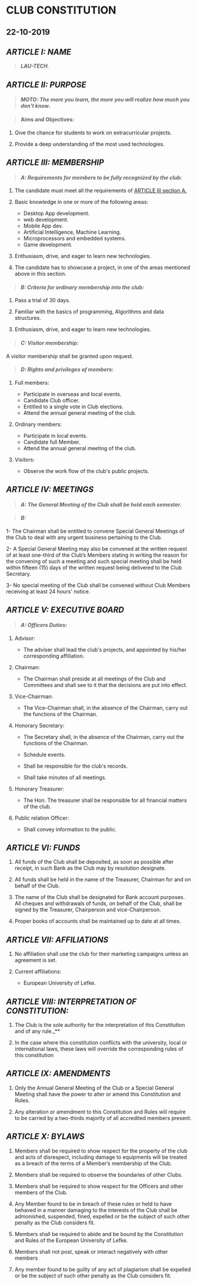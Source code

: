 # CLUB CONSTITUTION

## 22-10-2019

## ***ARTICLE I: NAME***

> ***_LAU-TECH_***.

## ***ARTICLE II: PURPOSE***

> #### _MOTO: The more you learn, the more you will realize how much you don't know_.

> #### Aims and Objectives:

1. Give the chance for students to work on extracurricular projects.

2. Provide a deep understanding of the most used technologies.  	

## ***ARTICLE III: MEMBERSHIP***

> #### _A:  Requirements for members to be fully recognized by the club:_

1. The candidate must meet all the requirements of [ARTICLE III section A.](#article-iii-membership)
 
2. Basic knowledge in one or more of the following areas:
   * Desktop App development.
   * web development.
   * Mobile App dev.
   * Artificial Intelligence, Machine Learning.
   * Microprocessors and embedded systems.
   * Game development.

3. Enthusiasm, drive, and eager to learn new technologies. 

4. The candidate has to showcase a project, in one of the areas mentioned above in this section.

> #### _B:  Criteria for ordinary membership into the club:_
	
1. Pass a trial of 30 days.

2. Familiar with the basics of programming, Algorithms and data structures.

3. Enthusiasm, drive, and eager to learn new technologies. 
    
> #### _C: Visitor membership:_

   A visitor membership shall be granted upon request.
 
> #### _D:  Rights and privileges of members:_

1. Full members:
    
   * Participate in overseas and local events.
   * Candidate Club officer.
   * Entitled to a single vote in Club elections.
   * Attend the annual general meeting of the club.

2. Ordinary members:
   
   * Participate in local events.
   * Candidate full Member.   
   * Attend the annual general meeting of the club. 

3. Visitors:

   * Observe the work flow of the club's public projects.

## ***ARTICLE IV: MEETINGS***

> #### _A:  The General Meeting of the Club shall be held each semester._

> #### _B:_ 

1- The Chairman shall be entitled to convene Special General Meetings of the Club to deal with any urgent business pertaining to the Club. 

2- A Special General Meeting may also be convened at the written request of at least one-third of the Club’s Members stating in writing the reason for the convening of such a meeting and such special meeting shall be held within fifteen (15) days of the written request being delivered to the Club Secretary. 

3- No special meeting of the Club shall be convened without Club Members receiving at least 24 hours' notice.


## ***ARTICLE V: EXECUTIVE BOARD***

> #### _A:  Officers Duties:_

1. Advisor:
   * The adviser shall lead the club's projects, and appointed by his/her corresponding affiliation.

2. Chairman:

   * The Chairman shall preside at all meetings of the Club and Committees and shall see to it that the decisions are put into effect.
    
3. Vice-Chairman:
    
   * The Vice-Chairman shall, in the absence of the Chairman, carry out the functions of the Chairman.
    
4. Honorary Secretary:
   
   * The Secretary shall, in the absence of the Chairman, carry out the functions of the Chairman.  
    
   * Schedule events.
    
   * Shall be responsible for the club's records.
    
   * Shall take minutes of all meetings.
    
5. Honorary Treasurer:
    
   * The Hon. The treasurer shall be responsible for all financial matters of the club.
    
6. Public relation Officer:
    
   * Shall convey information to the public.


## ***ARTICLE VI: FUNDS***

1. All funds of the Club shall be deposited, as soon as possible after receipt, in such Bank as the Club may by resolution designate. 
    
2. All funds shall be held in the name of the Treasurer, Chairman for and on behalf of the Club. 
   
3. The name of the Club shall be designated for Bank account purposes. All cheques and withdrawals of funds, on behalf of the Club, shall be signed by the Treasurer, Chairperson and vice-Chairperson. 
    
4. Proper books of accounts shall be maintained up to date at all times.

## ***ARTICLE VII: AFFILIATIONS***

1. No affiliation shall use the club for their marketing campaigns unless an agreement is set.

2. Current affiliations:
    
    * European University of Lefke.


## ***ARTICLE VIII: INTERPRETATION OF CONSTITUTION:***

1. The Club is the sole authority for the interpretation of this Constitution and of any rule._**

2. In the case where this constitution conflicts with the university, local or international laws, these laws will override the corresponding rules of this constitution

## ***ARTICLE IX: AMENDMENTS***

1. Only the Annual General Meeting of the Club or a Special General Meeting shall have the power to alter or amend this Constitution and Rules. 

2. Any alteration or amendment to this Constitution and Rules will require to be carried by a two-thirds majority of all accredited members present.

## ***ARTICLE X: BYLAWS***

1. Members shall be required to show respect for the property of the club and acts of disrespect, including damage to equipments will be treated as a breach of the terms of a Member’s membership of the Club.
		
2. Members shall be required to observe the boundaries of other Clubs.
	
3. Members shall be required to show respect for the Officers and other members of the Club.
	
4. Any Member found to be in breach of these rules or held to have behaved in a manner damaging to the interests of the Club shall be admonished, suspended, fined, expelled or be the subject of such other penalty as the Club considers fit.
	
5. Members shall be required to abide and be bound by the Constitution and Rules of the European University of Lefke.  
       
6. Members shall not post, speak or interact negatively with other members
    
7. Any member found to be guilty of any act of plagiarism shall be expelled or be the subject of such other penalty as the Club considers fit. 
